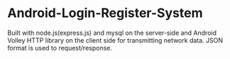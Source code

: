 Android-Login-Register-System
=============================

Built with node.js(express.js) and mysql on the server-side and Android Volley HTTP library on the client side for transmitting network data. JSON format is used to request/response.
